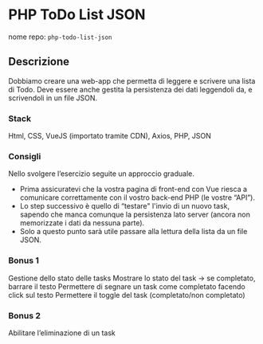 # PHP ToDo List JSON

nome repo: `php-todo-list-json`

## Descrizione

Dobbiamo creare una web-app che permetta di leggere e scrivere una lista di Todo.
Deve essere anche gestita la persistenza dei dati leggendoli da, e scrivendoli in un file JSON.

### Stack

Html, CSS, VueJS (importato tramite CDN), Axios, PHP, JSON

### Consigli

Nello svolgere l’esercizio seguite un approccio graduale.

- Prima assicuratevi che la vostra pagina di front-end con Vue riesca a comunicare correttamente con il vostro back-end PHP (le vostre “API”).
- Lo step successivo è quello di “testare" l'invio di un nuovo task, sapendo che manca comunque la persistenza lato server (ancora non memorizzate i dati da nessuna parte).
- Solo a questo punto sarà utile passare alla lettura della lista da un file JSON.

### Bonus 1

Gestione dello stato delle tasks
Mostrare lo stato del task → se completato, barrare il testo
Permettere di segnare un task come completato facendo click sul testo
Permettere il toggle del task (completato/non completato)

### Bonus 2

Abilitare l’eliminazione di un task
